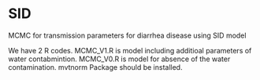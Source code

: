 # SID
MCMC for transmission parameters for diarrhea disease using SID model

We have 2 R codes. MCMC_V1.R is model including additioal parameters of water contabmintion. MCMC_V0.R is model for absence of the water contamination. mvtnorm Package should be installed.
